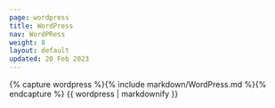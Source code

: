 ```yaml
---
page: wordpress
title: WordPress
nav: WordPRess
weight: 8
layout: default
updated: 20 Feb 2023
---
```


<div class="docs-section">
	{% capture wordpress %}{% include markdown/WordPress.md %}{% endcapture %}
	{{ wordpress | markdownify }}
</div>
